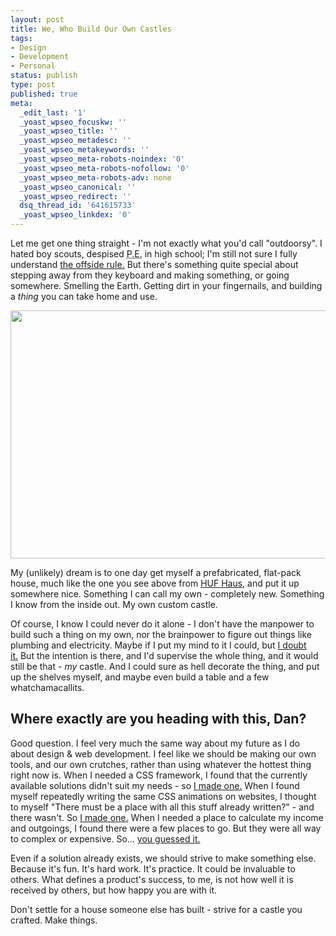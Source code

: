 ```yaml
---
layout: post
title: We, Who Build Our Own Castles
tags:
- Design
- Development
- Personal
status: publish
type: post
published: true
meta:
  _edit_last: '1'
  _yoast_wpseo_focuskw: ''
  _yoast_wpseo_title: ''
  _yoast_wpseo_metadesc: ''
  _yoast_wpseo_metakeywords: ''
  _yoast_wpseo_meta-robots-noindex: '0'
  _yoast_wpseo_meta-robots-nofollow: '0'
  _yoast_wpseo_meta-robots-adv: none
  _yoast_wpseo_canonical: ''
  _yoast_wpseo_redirect: ''
  dsq_thread_id: '641615733'
  _yoast_wpseo_linkdex: '0'
---
```

Let me get one thing straight - I'm not exactly what you'd call "outdoorsy". I hated boy scouts, despised <abbr title="Physical Education. I'm not quite ready to start calling it 'gym class'">P.E.</abbr> in high school; I'm still not sure I fully understand <a href="http://en.wikipedia.org/wiki/Offside_(association_football)">the offside rule.</a> But there's something quite special about stepping away from they keyboard and making something, or going somewhere. Smelling the Earth. Getting dirt in your fingernails, and building a <em>thing</em> you can take home and use.

<img class="aligncenter size-full wp-image-1290" title="HUF Haus" src="http://daneden.me/wp-content/uploads/2012/04/960x400_HUF-Haus-ART-6-grau_aussen1.jpg" alt="" width="954" height="397" />

My (unlikely) dream is to one day get myself a prefabricated, flat-pack house, much like the one you see above from <a href="http://www.huf-haus.com/en/home.html">HUF Haus</a>, and put it up somewhere nice. Something I can call my own - completely new. Something I know from the inside out. My own custom castle.

Of course, I know I could never do it alone - I don't have the manpower to build such a thing on my own, nor the brainpower to figure out things like plumbing and electricity. Maybe if I put my mind to it I could, but <a href="http://bukk.it/noidea-golf.gif">I doubt it.</a> But the intention is there, and I'd supervise the whole thing, and it would still be that - <em>my</em> castle. And I could sure as hell decorate the thing, and put up the shelves myself, and maybe even build a table and a few whatchamacallits.
<h2>Where exactly are you heading with this, Dan?</h2>
Good question. I feel very much the same way about my future as I do about design &amp; web development. I feel like we should be making our own tools, and our own crutches, rather than using whatever the hottest thing right now is. When I needed a CSS framework, I found that the currently available solutions didn't suit my needs - so <a href="http://daneden.me/toast">I made one.</a> When I found myself repeatedly writing the same CSS animations on websites, I thought to myself "There must be a place with all this stuff already written?" - and there wasn't. So <a href="http://daneden.me/animate">I made one.</a> When I needed a place to calculate my income and outgoings, I found there were a few places to go. But they were all way to complex or expensive. So... <a href="http://brills.me">you guessed it.</a>

Even if a solution already exists, we should strive to make something else. Because it's fun. It's hard work. It's practice. It could be invaluable to others. What defines a product's success, to me, is not how well it is received by others, but how happy you are with it.

Don't settle for a house someone else has built - strive for a castle you crafted. Make things.
